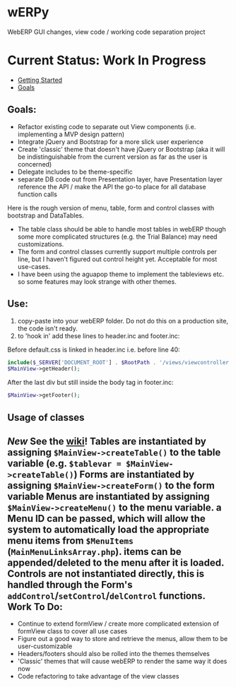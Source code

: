 wERPy
=====

WebERP GUI changes, view code / working code separation project

Current Status: Work In Progress
===

* [Getting Started](https://github.com/serakfalcon/wERPy/wiki/Getting-Started-%28Developing%29)
* [Goals](https://github.com/serakfalcon/wERPy/wiki/Developing-wERPy)


Goals:
------

 * Refactor existing code to separate out View components (i.e. implementing a MVP design pattern)
 * Integrate jQuery and Bootstrap for a more slick user experience
 * Create 'classic' theme that doesn't have jQuery or Bootstrap (aka it will be indistinguishable from the current version as far as the user is concerned)
 * Delegate includes to be theme-specific
 * separate DB code out from Presentation layer, have Presentation layer reference the API / make the API the go-to place for all database function calls
 
Here is the rough version of menu, table, form and control classes with bootstrap and DataTables.

 * The table class should be able to handle most tables in webERP though some more complicated structures 
(e.g. the Trial Balance) may need customizations.
 * The form and control classes currently support multiple controls per line, but I haven't figured out control height yet. Acceptable for most use-cases.
 * I have been using the aguapop theme to implement the tableviews etc. so some features may look strange with other themes.

Use:
----
 1. copy-paste into your webERP folder. Do not do this on a production site, the code isn't ready.
 2. to 'hook in' add these lines to header.inc and footer.inc:

Before default.css is linked in header.inc i.e. before line 40:

``` php
include($_SERVER['DOCUMENT_ROOT'] . $RootPath . '/views/viewcontroller.php');
$MainView->getHeader();
```

After the last div but still inside the body tag in footer.inc:

``` php
$MainView->getFooter();
```

Usage of classes
----------------

*New* See the [wiki](https://github.com/serakfalcon/wERPy/wiki)!
Tables are instantiated by assigning `$MainView->createTable()` to the table variable (e.g. `$tablevar = $MainView->createTable()`)
Forms are instantiated by assigning `$MainView->createForm()` to the  form variable
Menus are instantiated by assigning `$MainView->createMenu()` to the menu variable. a Menu ID can be passed,
which will allow the system to automatically load the appropriate menu items from `$MenuItems`  (`MainMenuLinksArray.php`).
items can be appended/deleted to the menu after it is loaded.
Controls are not instantiated directly, this is handled through the Form's `addControl`/`setControl`/`delControl` functions.
Work To Do:
----

 * Continue to extend formView / create more complicated extension of formView class to cover all use cases
 * Figure out a good way to store and retrieve the menus, allow them to be user-customizable
 * Headers/footers should also be rolled into the themes themselves
 * 'Classic' themes that will cause webERP to render the same way it does now
 * Code refactoring to take advantage of the view classes

